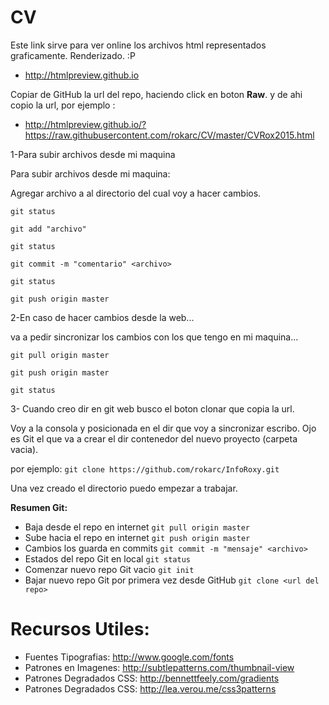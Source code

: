 # CV


Este link sirve para ver online los archivos html representados graficamente. Renderizado. :P
- http://htmlpreview.github.io


Copiar de GitHub la url del repo, haciendo click en boton **Raw**. y de ahi copio la url, por ejemplo :
- http://htmlpreview.github.io/?https://raw.githubusercontent.com/rokarc/CV/master/CVRox2015.html


1-Para subir archivos desde mi maquina

Para subir archivos desde mi maquina:

Agregar archivo a al directorio del cual voy a hacer cambios.

```
git status 

git add "archivo"

git status

git commit -m "comentario" <archivo>

git status

git push origin master
```

2-En caso de hacer cambios desde la web...

va a pedir sincronizar los cambios con los que tengo en mi maquina...

```
git pull origin master

git push origin master

git status
```


3- Cuando creo dir en git web busco el boton clonar que copia la url.

Voy a la consola y posicionada en el dir que voy a sincronizar escribo.
Ojo es Git el que va a crear el dir contenedor del nuevo proyecto (carpeta vacia).

por ejemplo: `git clone https://github.com/rokarc/InfoRoxy.git`

Una vez creado el directorio puedo empezar a trabajar.


**Resumen Git:**
- Baja desde el repo en internet `git pull origin master`
- Sube hacia el repo en internet `git push origin master`
- Cambios los guarda en commits `git commit -m "mensaje" <archivo>`
- Estados del repo Git en local `git status`
- Comenzar nuevo repo Git vacio `git init`
- Bajar nuevo repo Git por primera vez desde GitHub `git clone <url del repo>`


# Recursos Utiles:
- Fuentes Tipografias: http://www.google.com/fonts
- Patrones en Imagenes: http://subtlepatterns.com/thumbnail-view
- Patrones Degradados CSS: http://bennettfeely.com/gradients
- Patrones Degradados CSS: http://lea.verou.me/css3patterns
